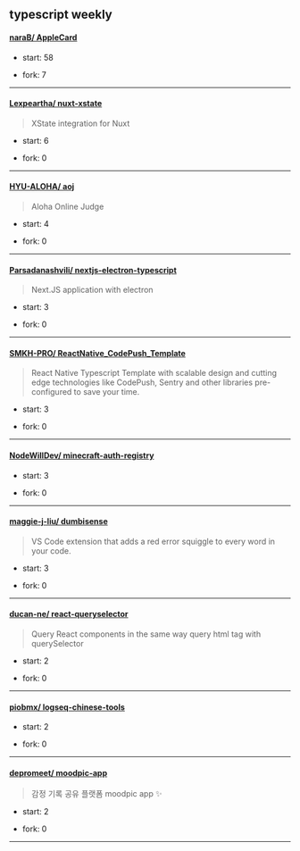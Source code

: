## typescript weekly

#### [naraB/ AppleCard](https://github.com/naraB/AppleCard)
>  
+ start: 58
+ fork: 7
---
#### [Lexpeartha/ nuxt-xstate](https://github.com/Lexpeartha/nuxt-xstate)
>  XState integration for Nuxt
+ start: 6
+ fork: 0
---
#### [HYU-ALOHA/ aoj](https://github.com/HYU-ALOHA/aoj)
>  Aloha Online Judge
+ start: 4
+ fork: 0
---
#### [Parsadanashvili/ nextjs-electron-typescript](https://github.com/Parsadanashvili/nextjs-electron-typescript)
>  Next.JS application with electron
+ start: 3
+ fork: 0
---
#### [SMKH-PRO/ ReactNative_CodePush_Template](https://github.com/SMKH-PRO/ReactNative_CodePush_Template)
>  React Native Typescript Template with scalable design and cutting edge technologies like CodePush, Sentry and other libraries pre-configured to save your time.
+ start: 3
+ fork: 0
---
#### [NodeWillDev/ minecraft-auth-registry](https://github.com/NodeWillDev/minecraft-auth-registry)
>  
+ start: 3
+ fork: 0
---
#### [maggie-j-liu/ dumbisense](https://github.com/maggie-j-liu/dumbisense)
>  VS Code extension that adds a red error squiggle to every word in your code.
+ start: 3
+ fork: 0
---
#### [ducan-ne/ react-queryselector](https://github.com/ducan-ne/react-queryselector)
>  Query React components in the same way query html tag with querySelector
+ start: 2
+ fork: 0
---
#### [piobmx/ logseq-chinese-tools](https://github.com/piobmx/logseq-chinese-tools)
>  
+ start: 2
+ fork: 0
---
#### [depromeet/ moodpic-app](https://github.com/depromeet/moodpic-app)
>  감정 기록 공유 플랫폼 moodpic app ✨
+ start: 2
+ fork: 0
---